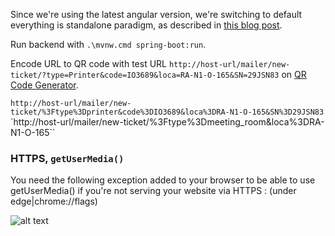 Since we're using the latest angular version, we're switching to default everything is standalone paradigm,
as described in [this blog post](https://blog.angular.dev/the-future-is-standalone-475d7edbc706).

Run backend with `.\mvnw.cmd spring-boot:run`.

Encode URL to QR code with test URL `http://host-url/mailer/new-ticket/?type=Printer&code=IO3689&loca=RA-N1-O-165&SN=29JSN83` on [QR Code Generator](https://www.qr-code-generator.com/).

`http://host-url/mailer/new-ticket/%3Ftype%3Dprinter&code%3DIO3689&loca%3DRA-N1-O-165&SN%3D29JSN83`
`http://host-url/mailer/new-ticket/%3Ftype%3Dmeeting_room&loca%3DRA-N1-O-165``

### HTTPS, `getUserMedia()`

You need the following exception added to your browser to be able to use getUserMedia() if you're not
serving your website via HTTPS : (under edge|chrome://flags)

![alt text](user-media-conf.png)